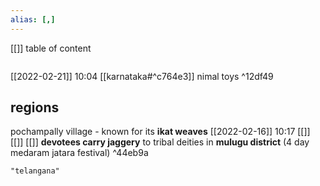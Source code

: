 ```yaml
---
alias: [,]
---
```

[[]]
table of content
```toc
```
[[2022-02-21]] 10:04 [[karnataka#^c764e3]]
nimal toys ^12df49

## regions
pochampally village - known for its **ikat weaves**
[[2022-02-16]] 10:17 [[]] [[]] [[]]
**devotees carry jaggery** to tribal deities in **mulugu district** (4 day medaram jatara festival) ^44eb9a
```query
"telangana"
```